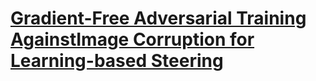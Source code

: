 # [Gradient-Free Adversarial Training AgainstImage Corruption for Learning-based Steering](https://papers.nips.cc/paper/2021/file/dce8af15f064d1accb98887a21029b08-Paper.pdf)


